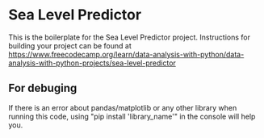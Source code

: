 # Sea Level Predictor

This is the boilerplate for the Sea Level Predictor project. Instructions for building your project can be found at https://www.freecodecamp.org/learn/data-analysis-with-python/data-analysis-with-python-projects/sea-level-predictor


## For debuging
If there is an error about pandas/matplotlib or any other library when running this code, using "pip install 'library_name'" in the console will help you.
